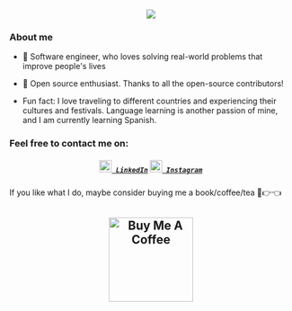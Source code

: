 <h1 align="center">
  <a href="https://git.io/typing-svg">
    <img src="https://readme-typing-svg.herokuapp.com/?lines=Hello,+There!+👋;This+is+Peter+Coker....;Nice+to+meet+you!&center=true&size=25">
  </a>
</h1>

### About me

* 🎨 Software engineer, who loves solving real-world problems that improve people's lives

* 🎁 Open source enthusiast. Thanks to all the open-source contributors!
  
* Fun fact: I love traveling to different countries and experiencing their cultures and festivals. Language learning is another passion of mine, and I am currently learning Spanish.


### Feel free to contact me on:
<h5 align="center">
  <code><a href="https://www.linkedin.com/in/petercoker/" title="LinkedIn Profile"><img width="22" src="https://i.imgur.com/yRpa1dQ.png"> LinkedIn</a></code>
  <code><a href="https://www.instagram.com/petercokersays" title="Instagram Profile"><img width="22" src="images/instagram.svg"> Instagram</a></code>
</h5>

If you like what I do, maybe consider buying me a book/coffee/tea 🥺👉👈

<h2 align="center">
 <a href="https://www.buymeacoffee.com/petercoker" target="_blank"><img src="https://cdn.buymeacoffee.com/buttons/v2/default-red.png" alt="Buy Me A Coffee" width="150" ></a>
</h2>
